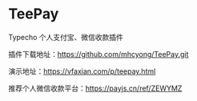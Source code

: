 # TeePay
Typecho 个人支付宝、微信收款插件

插件下载地址：https://github.com/mhcyong/TeePay.git  

演示地址：https://vfaxian.com/p/teepay.html  

推荐个人微信收款平台：https://payjs.cn/ref/ZEWYMZ
